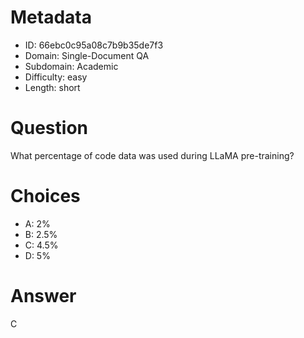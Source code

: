 # Metadata

- ID: 66ebc0c95a08c7b9b35de7f3
- Domain: Single-Document QA
- Subdomain: Academic
- Difficulty: easy
- Length: short

# Question

What percentage of code data was used during LLaMA pre-training?

# Choices

- A: 2%
- B: 2.5%
- C: 4.5%
- D: 5%

# Answer

C
